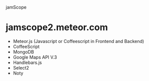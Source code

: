 jamScope

jamscope2.meteor.com
========
* Meteor.js (Javascript or Coffeescript in Frontend and Backend)
* CoffeeScript
* MongoDB
* Google Maps API V.3
* Handlebars.js
* Select2
* Noty
